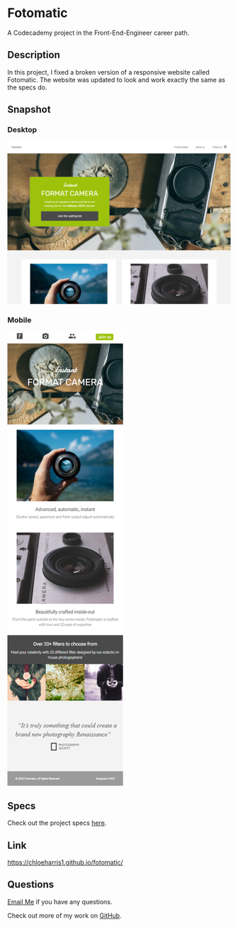 # Fotomatic

A Codecademy project in the Front-End-Engineer career path. 

## Description 
In this project, I fixed a broken version of a responsive website called Fotomatic. 
The website was updated to look and work exactly the same as the specs do.

## Snapshot

### Desktop
![screenshot](./resources/images/desktop-snapshot.png)

### Mobile
![screenshot](./resources/images/mobile-snapshot.png)

## Specs 
Check out the project specs [here](https://content.codecademy.com/courses/freelance-1/capstone-1/specs/fotomatic_spec_landing.png). 

## Link 
https://chloeharris1.github.io/fotomatic/

## Questions 
[Email Me](Chloe.a.harris17@gmail.com) if you have any questions.

Check out more of my work on [GitHub](https://github.com/chloeharris1).

